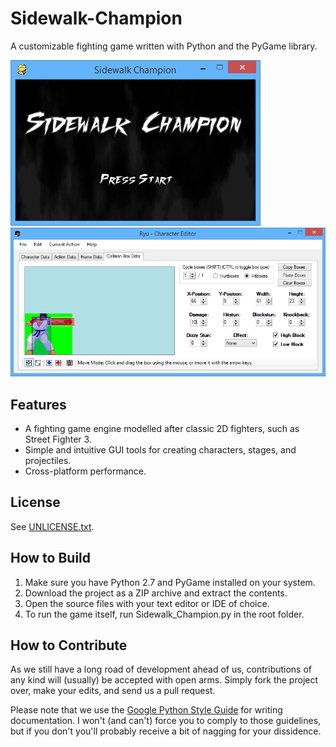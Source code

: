 Sidewalk-Champion
=================
A customizable fighting game written with Python and the PyGame library.

![Title Screenie](screenshots/title_screen.png)
![Character Editor Screenie](screenshots/edit_collision_boxes.png)

## Features
* A fighting game engine modelled after classic 2D fighters, such as Street Fighter 3.
* Simple and intuitive GUI tools for creating characters, stages, and projectiles.
* Cross-platform performance.

## License
See [UNLICENSE.txt](UNLICENSE.txt).

## How to Build
1. Make sure you have Python 2.7 and PyGame installed on your system.
2. Download the project as a ZIP archive and extract the contents.
3. Open the source files with your text editor or IDE of choice.
4. To run the game itself, run Sidewalk_Champion.py in the root folder.

## How to Contribute
As we still have a long road of development ahead of us, contributions of any kind will (usually) be accepted with open arms. Simply fork the project over, make your edits, and send us a pull request.

Please note that we use the [Google Python Style Guide](https://google-styleguide.googlecode.com/svn/trunk/pyguide.html) for writing documentation. I won't (and can't) force you to comply to those guidelines, but if you don't you'll probably receive a bit of nagging for your dissidence.

